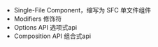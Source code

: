 - Single-File Component，缩写为 SFC 单文件组件
-  Modifiers 修饰符
-  Options API 选项式api
-  Composition API 组合式api
